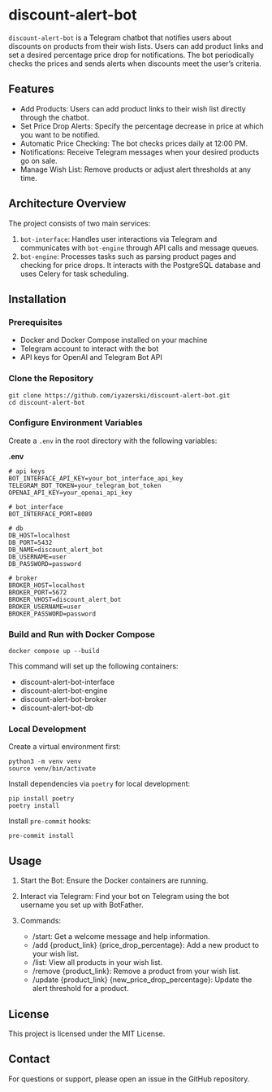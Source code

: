 # discount-alert-bot

`discount-alert-bot` is a Telegram chatbot that notifies users about discounts on products from their wish lists. Users can add product links and set a desired percentage price drop for notifications. The bot periodically checks the prices and sends alerts when discounts meet the user’s criteria.

## Features

- Add Products: Users can add product links to their wish list directly through the chatbot.
- Set Price Drop Alerts: Specify the percentage decrease in price at which you want to be notified.
- Automatic Price Checking: The bot checks prices daily at 12:00 PM.
- Notifications: Receive Telegram messages when your desired products go on sale.
- Manage Wish List: Remove products or adjust alert thresholds at any time.

## Architecture Overview

The project consists of two main services:
1. `bot-interface`: Handles user interactions via Telegram and communicates with `bot-engine` through API calls and message queues.
2. `bot-engine`: Processes tasks such as parsing product pages and checking for price drops. It interacts with the PostgreSQL database and uses Celery for task scheduling.

## Installation

### Prerequisites

- Docker and Docker Compose installed on your machine
- Telegram account to interact with the bot
- API keys for OpenAI and Telegram Bot API

### Clone the Repository

```shell
git clone https://github.com/iyazerski/discount-alert-bot.git
cd discount-alert-bot
```

### Configure Environment Variables

Create a `.env` in the root directory with the following variables:

**.env**
```text
# api keys
BOT_INTERFACE_API_KEY=your_bot_interface_api_key
TELEGRAM_BOT_TOKEN=your_telegram_bot_token
OPENAI_API_KEY=your_openai_api_key

# bot_interface
BOT_INTERFACE_PORT=8089

# db
DB_HOST=localhost
DB_PORT=5432
DB_NAME=discount_alert_bot
DB_USERNAME=user
DB_PASSWORD=password

# broker
BROKER_HOST=localhost
BROKER_PORT=5672
BROKER_VHOST=discount_alert_bot
BROKER_USERNAME=user
BROKER_PASSWORD=password
```

### Build and Run with Docker Compose

```shell
docker compose up --build
```

This command will set up the following containers:
- discount-alert-bot-interface
- discount-alert-bot-engine
- discount-alert-bot-broker
- discount-alert-bot-db

### Local Development

Create a virtual environment first:

```shell
python3 -m venv venv
source venv/bin/activate
```

Install dependencies via `poetry` for local development:

```shell
pip install poetry
poetry install
```

Install `pre-commit` hooks:

```shell
pre-commit install
```

## Usage

1. Start the Bot: Ensure the Docker containers are running.
2. Interact via Telegram: Find your bot on Telegram using the bot username you set up with BotFather.
3. Commands:

   - /start: Get a welcome message and help information.
   - /add {product_link} {price_drop_percentage}: Add a new product to your wish list.
   - /list: View all products in your wish list.
   - /remove {product_link}: Remove a product from your wish list.
   - /update {product_link} {new_price_drop_percentage}: Update the alert threshold for a product.

## License

This project is licensed under the MIT License.

## Contact

For questions or support, please open an issue in the GitHub repository.
